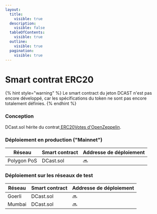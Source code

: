 ```yaml
---
layout:
  title:
    visible: true
  description:
    visible: false
  tableOfContents:
    visible: true
  outline:
    visible: true
  pagination:
    visible: true
---
```


# Smart contrat ERC20

{% hint style="warning" %}
Le smart contract du jeton DCAST n'est pas encore développé, car les spécifications du token ne sont pas encore totalement définies.
{% endhint %}

### Conception

DCast.sol hérite du contrat[ ERC20Votes d'OpenZeppelin](https://docs.openzeppelin.com/contracts/5.x/api/token/erc20#ERC20Votes).

### Déploiement en production ("Mainnet")

| Réseau      | Smart contract | Addresse de déploiement |
| ----------- | -------------- | ----------------------- |
| Polygon PoS | DCast.sol      | 🔜                      |

### Déploiement sur les réseaux de test

| Réseau | Smart contract | Addresse de déploiement |
| ------ | -------------- | ----------------------- |
| Goerli | DCast.sol      | 🔜                      |
| Mumbai | DCast.sol      | 🔜                      |
